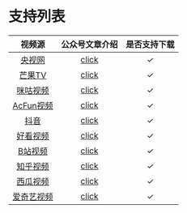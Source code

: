 # 支持列表

| 视频源                                          | 公众号文章介绍                                             | 是否支持下载    |
| :----:                                          | :----:                                                     | :----:          |
| [央视网](https://v.cctv.com/)                   | [click](https://mp.weixin.qq.com/s/xjl7SLEOlEbYu3d8RHZaGQ) | ✓               |
| [芒果TV](https://www.mgtv.com/)                 | [click](https://mp.weixin.qq.com/s/H4w-wjMqi44uNTynGfkKvw) | ✓               |
| [咪咕视频](https://www.migu.cn/video.html)      | [click](https://mp.weixin.qq.com/s/H4w-wjMqi44uNTynGfkKvw) | ✓               |
| [AcFun视频](https://www.acfun.cn/)              | [click](https://mp.weixin.qq.com/s/H4w-wjMqi44uNTynGfkKvw) | ✓               |
| [抖音](https://www.douyin.com/)                 | [click](https://mp.weixin.qq.com/s/7N4pt1kLnVEJlve75zpdwA) | ✓               |
| [好看视频](https://haokan.baidu.com/)           | [click](https://mp.weixin.qq.com/s/H4w-wjMqi44uNTynGfkKvw) | ✓               |
| [B站视频](https://www.bilibili.com/)            | [click]()                                                  | ✓               |
| [知乎视频](https://www.zhihu.com/)              | [click]()                                                  | ✓               |
| [西瓜视频](https://www.ixigua.com/?wid_try=1)   | [click]()                                                  | ✓               |
| [爱奇艺视频](https://www.iqiyi.com/)            | [click]()                                                  | ✓               |
